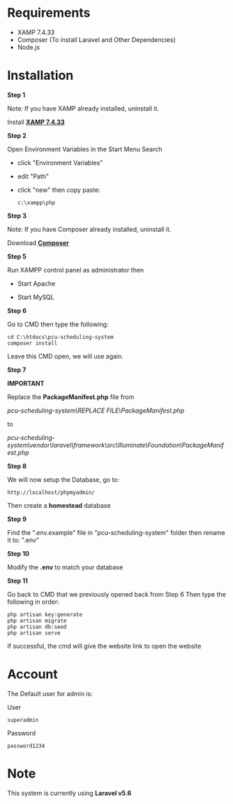 # Requirements

-   XAMP 7.4.33
-   Composer (To install Laravel and Other Dependencies)
-   Node.js

# Installation

**Step 1**

Note: If you have XAMP already installed, uninstall it.

Install **[XAMP 7.4.33](https://sourceforge.net/projects/xampp/files/XAMPP%20Windows/7.4.33/)**

**Step 2**

Open Environment Variables in the Start Menu Search

-   click "Environment Variables"
-   edit "Path"
-   click "new" then copy paste:

        c:\xampp\php

**Step 3**

Note: If you have Composer already installed, uninstall it.

Download **[Composer](https://getcomposer.org/download/)**

**Step 5**

Run XAMPP control panel as administrator then

-   Start Apache

-   Start MySQL

**Step 6**

Go to CMD then type the following:

    cd C:\htdocs\pcu-scheduling-system
    composer install

Leave this CMD open, we will use again.

**Step 7**

**IMPORTANT**

Replace the **PackageManifest.php** file from

_pcu-scheduling-system\REPLACE FILE\PackageManifest.php_

to

_pcu-scheduling-system\vendor\laravel\framework\src\Illuminate\Foundation\PackageManifest.php_

**Step 8**

We will now setup the Database, go to:

    http://localhost/phpmyadmin/

Then create a **homestead** database

**Step 9**

Find the ".env.example" file in "pcu-scheduling-system" folder then rename it to:
".env"

**Step 10**

Modify the **.env** to match your database

**Step 11**

Go back to CMD that we previously opened back from Step 6
Then type the following in order:

    php artisan key:generate
    php artisan migrate
    php artisan db:seed
    php artisan serve

If successful, the cmd will give the website link to open the website

# Account

The Default user for admin is:

User

    superadmin

Password

    password1234

# Note

This system is currently using **Laravel v5.6**
